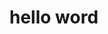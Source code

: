 <!DOCTYPE html>
<head>
  <meta charset="utf-8">

  </head>
  <body>
  <h1>hello word</h1>
  </body>
  </html>
